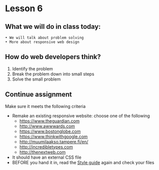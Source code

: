# Lesson 6

## What we will do in class today:
```
• We will talk about problem solving
• More about responsive web design 
```

## How do web developers think?
1. Identify the problem
2. Break the problem down into small steps
3. Solve the small problem

## Continue assignment
Make sure it meets the following criteria
- Remake an existing responsive website: choose one of the following
   - https://www.theguardian.com
   - http://www.awwwards.com
   - https://www.bostonglobe.com
   - https://www.thinkwithgoogle.com
   - http://muumilaakso.tampere.fi/en/
   - http://incredibletypes.com
   - http://thenextweb.com
- It should have an external CSS file
- BEFORE you hand it in, read the [Style guide](http://www.w3schools.com/html/html5_syntax.asp) again and check your files


